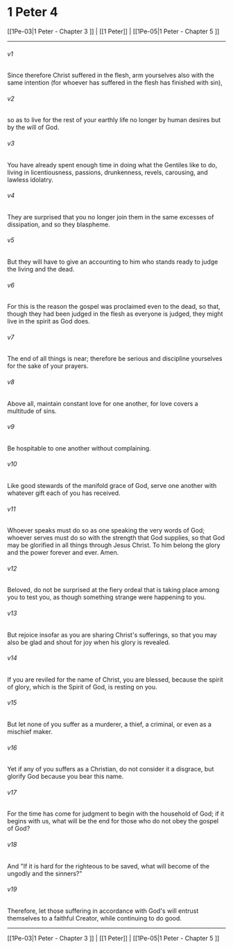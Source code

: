 # 1 Peter 4

[[1Pe-03|1 Peter - Chapter 3 ]] | [[1 Peter]] | [[1Pe-05|1 Peter - Chapter 5 ]]
***

###### v1
Since therefore Christ suffered in the flesh, arm yourselves also with the same intention (for whoever has suffered in the flesh has finished with sin),
###### v2
so as to live for the rest of your earthly life no longer by human desires but by the will of God.
###### v3
You have already spent enough time in doing what the Gentiles like to do, living in licentiousness, passions, drunkenness, revels, carousing, and lawless idolatry.
###### v4
They are surprised that you no longer join them in the same excesses of dissipation, and so they blaspheme.
###### v5
But they will have to give an accounting to him who stands ready to judge the living and the dead.
###### v6
For this is the reason the gospel was proclaimed even to the dead, so that, though they had been judged in the flesh as everyone is judged, they might live in the spirit as God does.
###### v7
The end of all things is near; therefore be serious and discipline yourselves for the sake of your prayers.
###### v8
Above all, maintain constant love for one another, for love covers a multitude of sins.
###### v9
Be hospitable to one another without complaining.
###### v10
Like good stewards of the manifold grace of God, serve one another with whatever gift each of you has received.
###### v11
Whoever speaks must do so as one speaking the very words of God; whoever serves must do so with the strength that God supplies, so that God may be glorified in all things through Jesus Christ. To him belong the glory and the power forever and ever. Amen.
###### v12
Beloved, do not be surprised at the fiery ordeal that is taking place among you to test you, as though something strange were happening to you.
###### v13
But rejoice insofar as you are sharing Christ's sufferings, so that you may also be glad and shout for joy when his glory is revealed.
###### v14
If you are reviled for the name of Christ, you are blessed, because the spirit of glory, which is the Spirit of God, is resting on you.
###### v15
But let none of you suffer as a murderer, a thief, a criminal, or even as a mischief maker.
###### v16
Yet if any of you suffers as a Christian, do not consider it a disgrace, but glorify God because you bear this name.
###### v17
For the time has come for judgment to begin with the household of God; if it begins with us, what will be the end for those who do not obey the gospel of God?
###### v18
And "If it is hard for the righteous to be saved, what will become of the ungodly and the sinners?"
###### v19
Therefore, let those suffering in accordance with God's will entrust themselves to a faithful Creator, while continuing to do good.

***

[[1Pe-03|1 Peter - Chapter 3 ]] | [[1 Peter]] | [[1Pe-05|1 Peter - Chapter 5 ]]
